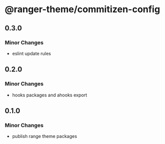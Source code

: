 # @ranger-theme/commitizen-config

## 0.3.0

### Minor Changes

- eslint update rules

## 0.2.0

### Minor Changes

- hooks packages and ahooks export

## 0.1.0

### Minor Changes

- publish range theme packages
